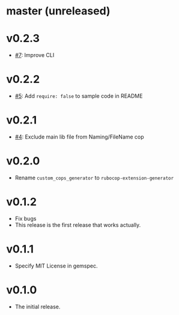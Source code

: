 # master (unreleased)

# v0.2.3

* [#7](https://github.com/rubocop-hq/rubocop-extension-generator/pull/7): Improve CLI

# v0.2.2

* [#5](https://github.com/rubocop-hq/rubocop-extension-generator/pull/5): Add `require: false` to sample code in README

# v0.2.1

* [#4](https://github.com/rubocop-hq/rubocop-extension-generator/pull/4): Exclude main lib file from Naming/FileName cop

# v0.2.0

* Rename `custom_cops_generator` to `rubocop-extension-generator`

# v0.1.2

* Fix bugs
* This release is the first release that works actually.

# v0.1.1

* Specify MIT License in gemspec.

# v0.1.0

* The initial release.
